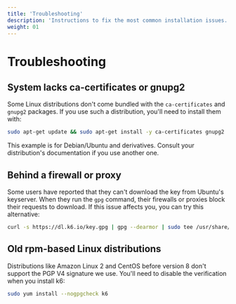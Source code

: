 ```yaml
---
title: 'Troubleshooting'
description: 'Instructions to fix the most common installation issues.'
weight: 01
---
```


# Troubleshooting

## System lacks ca-certificates or gnupg2

Some Linux distributions don't come bundled with the `ca-certificates` and `gnupg2` packages.
If you use such a distribution, you'll need to install them with:

```bash
sudo apt-get update && sudo apt-get install -y ca-certificates gnupg2
```

This example is for Debian/Ubuntu and derivatives. Consult your distribution's documentation if you use another one.

## Behind a firewall or proxy

Some users have reported that they can't download the key from Ubuntu's keyserver.
When they run the `gpg` command, their firewalls or proxies block their requests to download.
If this issue affects you, you can try this alternative:

```bash
curl -s https://dl.k6.io/key.gpg | gpg --dearmor | sudo tee /usr/share/keyrings/k6-archive-keyring.gpg
```

## Old rpm-based Linux distributions

Distributions like Amazon Linux 2 and CentOS before version 8 don't support the PGP V4 signature we use.
You'll need to disable the verification when you install k6:

```bash
sudo yum install --nogpgcheck k6
```
